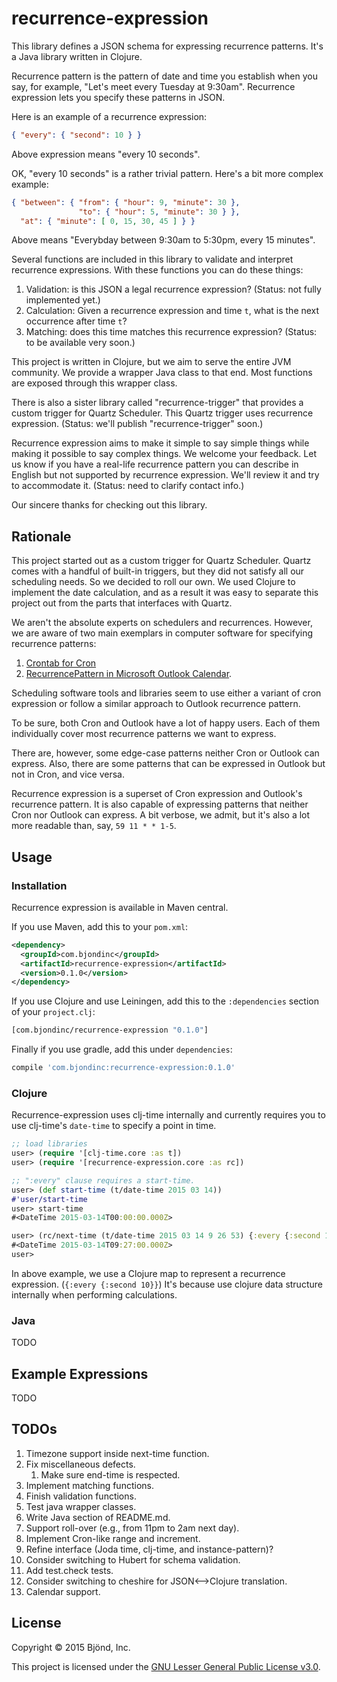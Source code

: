 # recurrence-expression

This library defines a JSON schema for expressing recurrence
patterns.  It's a Java library written in Clojure.

Recurrence pattern is the pattern of date and time you establish when
you say, for example, "Let's meet every Tuesday at 9:30am".  Recurrence 
expression lets you specify these patterns in JSON.

Here is an example of a recurrence expression:


```json
{ "every": { "second": 10 } }
```

Above expression means "every 10 seconds".

OK, "every 10 seconds" is a rather trivial pattern.  Here's a bit more
complex example:


```json
{ "between": { "from": { "hour": 9, "minute": 30 },
               "to": { "hour": 5, "minute": 30 } },
  "at": { "minute": [ 0, 15, 30, 45 ] } }
```

Above means "Everybday between 9:30am to 5:30pm, every 15 minutes".

Several functions are included in this library to validate and
interpret recurrence expressions.  With these functions you can do
these things:

1. Validation: is this JSON a legal recurrence expression?  (Status: not fully
   implemented yet.)
2. Calculation: Given a recurrence expression and time `t`, what is the next
occurrence after time `t`?
3. Matching: does this time matches this recurrence expression?
   (Status: to be available very soon.)

This project is written in Clojure, but we aim to serve the entire JVM
community.  We provide a wrapper Java class to that end.  Most
functions are exposed through this wrapper class.

There is also a sister library called "recurrence-trigger" that
provides a custom trigger for Quartz Scheduler.  This Quartz trigger
uses recurrence expression.  (Status: we'll publish
"recurrence-trigger" soon.)

Recurrence expression aims to make it simple to say simple things
while making it possible to say complex things.  We welcome your
feedback.  Let us know if you have a real-life recurrence pattern you
can describe in English but not supported by recurrence expression.
We'll review it and try to accommodate it.  (Status: need to clarify
contact info.)

Our sincere thanks for checking out this library.

## Rationale

This project started out as a custom trigger for Quartz Scheduler.
Quartz comes with a handful of built-in triggers, but they did not
satisfy all our scheduling needs.  So we decided to roll our own.  We
used Clojure to implement the date calculation, and as a result it was
easy to separate this project out from the parts that interfaces with
Quartz.

We aren't the absolute experts on schedulers and recurrences.
However, we are aware of two main exemplars in computer software for
specifying recurrence patterns:

1. [Crontab for Cron](http://crontab.org)
2. [RecurrencePattern in Microsoft Outlook Calendar](https://msdn.microsoft.com/en-us/library/microsoft.office.interop.outlook.recurrencepattern(v=office.15).aspx).

Scheduling software tools and libraries seem to use either a variant
of cron expression or follow a similar approach to Outlook recurrence
pattern.

To be sure, both Cron and Outlook have a lot of happy users.  Each
of them individually cover most recurrence patterns we want to
express.

There are, however, some edge-case patterns neither Cron or Outlook
can express.  Also, there are some patterns that can be expressed in
Outlook but not in Cron, and vice versa.

Recurrence expression is a superset of Cron expression and Outlook's
recurrence pattern.  It is also capable of expressing patterns that
neither Cron nor Outlook can express.  A bit verbose, we admit, but
it's also a lot more readable than, say, `59 11 * * 1-5`.

## Usage

### Installation

Recurrence expression is available in Maven central.

If you use Maven, add this to your `pom.xml`:


```xml
<dependency>
  <groupId>com.bjondinc</groupId>
  <artifactId>recurrence-expression</artifactId>
  <version>0.1.0</version>
</dependency>
```

If you use Clojure and use Leiningen, add this to the `:dependencies`
section of your `project.clj`:


```clojure
[com.bjondinc/recurrence-expression "0.1.0"]
```

Finally if you use gradle, add this under `dependencies`:


```gradle
compile 'com.bjondinc:recurrence-expression:0.1.0'
```

### Clojure

Recurrence-expression uses clj-time internally and currently requires you to use
clj-time's `date-time` to specify a point in time.


```clojure
;; load libraries
user> (require '[clj-time.core :as t])
user> (require '[recurrence-expression.core :as rc])

;; ":every" clause requires a start-time.
user> (def start-time (t/date-time 2015 03 14))
#'user/start-time
user> start-time
#<DateTime 2015-03-14T00:00:00.000Z>

user> (rc/next-time (t/date-time 2015 03 14 9 26 53) {:every {:second 10}} start-time)
#<DateTime 2015-03-14T09:27:00.000Z>
user>
```

In above example, we use a Clojure map to represent a recurrence
expression. (`{:every {:second 10}}`) It's because use clojure data
structure internally when performing calculations.  

### Java

TODO

## Example Expressions

TODO

## TODOs

1. Timezone support inside next-time function.
1. Fix miscellaneous defects.
   1. Make sure end-time is respected.
1. Implement matching functions.
1. Finish validation functions.
1. Test java wrapper classes.
  1. Write Java section of README.md.
1. Support roll-over (e.g., from 11pm to 2am next day).
1. Implement Cron-like range and increment.
1. Refine interface (Joda time, clj-time, and instance-pattern)?
1. Consider switching to Hubert for schema validation.
1. Add test.check tests.
1. Consider switching to cheshire for JSON<-->Clojure translation.
1. Calendar support.

## License

Copyright &copy; 2015 Bjönd, Inc.

This project is licensed under the [GNU Lesser General Public License v3.0][license].

[license]: http://www.gnu.org/licenses/lgpl-3.0.txt
